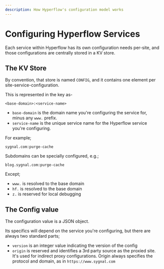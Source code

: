 ```yaml
---
description: How Hyperflow's configuration model works
---
```


# Configuring Hyperflow Services

Each service within Hyperflow has its own configuration needs per-site, and those configurations are centrally stored in a KV store.&#x20;

## The KV Store

By convention, that store is named `CONFIG`, and it contains one element per site-service-configuration.

This is represented in the key as-

`<base-domain>:<service-name>`

* `base-domain` is the domain name you're configuring the service for, minus any `www.` prefix.
* `service-name` is the unique service name for the Hyperflow service you're configuring.

For example;

`sygnal.com:purge-cache`

Subdomains can be specially configured, e.g.;

`blog.sygnal.com:purge-cache`&#x20;

Except;&#x20;

* `www.` is resolved to the base domain
* `hf.` is resolved to the base domain&#x20;
* `z.` is reserved for local debugging

## The Config value

The configuration value is a JSON object.

Its specifics will depend on the service you're configuring, but there are always two standard parts;

* `version` is an integer value indicating the version of the config
* `origin` is reserved and identifies a 3rd party source as the proxied site. It's used for indirect proxy configurations. Origin always specifies the protocol and domain, as in `https://www.sygnal.com`



